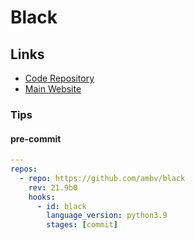# Black

## Links

- [Code Repository](https://github.com/psf/black)
- [Main Website](https://black.readthedocs.io/en/stable/index.html)

<!-- ##

```sh
cat << EOF > ./black.toml
[tool.black]
line-length = 140
target-version = ['py38']
EOF
``` -->

### Tips

#### pre-commit

```yml
---
repos:
  - repo: https://github.com/ambv/black
    rev: 21.9b0
    hooks:
      - id: black
        language_version: python3.9
        stages: [commit]
```
